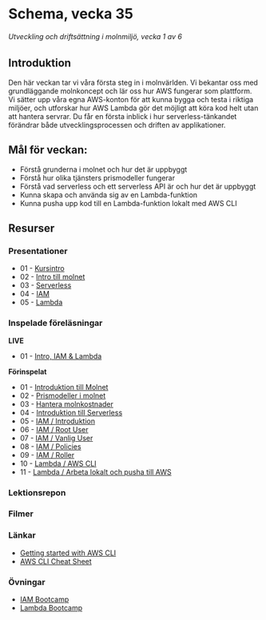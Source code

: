 # Schema, vecka 35
###### Utveckling och driftsättning i molnmiljö, vecka 1 av 6

## Introduktion

Den här veckan tar vi våra första steg in i molnvärlden. Vi bekantar oss med grundläggande molnkoncept och lär oss hur AWS fungerar som plattform. Vi sätter upp våra egna AWS-konton för att kunna bygga och testa i riktiga miljöer, och utforskar hur AWS Lambda gör det möjligt att köra kod helt utan att hantera servrar. Du får en första inblick i hur serverless-tänkandet förändrar både utvecklingsprocessen och driften av applikationer.

## Mål för veckan:

* Förstå grunderna i molnet och hur det är uppbyggt
* Förstå hur olika tjänsters prismodeller fungerar
* Förstå vad serverless och ett serverless API är och hur det är uppbyggt
* Kunna skapa och använda sig av en Lambda-funktion
* Kunna pusha upp kod till en Lambda-funktion lokalt med AWS CLI

## Resurser

### Presentationer

* 01 - [Kursintro](https://docs.google.com/presentation/d/1rD09EiRCV9khyFKwFTV1HWz8TqKt2xaM/edit?usp=sharing&ouid=117251319654116712560&rtpof=true&sd=true)
* 02 - [Intro till molnet](https://docs.google.com/presentation/d/1yvIrEiSfwxYSF21IJ92dJBYtkJc5qUe5/edit?usp=sharing&ouid=117251319654116712560&rtpof=true&sd=true)
* 03 - [Serverless](https://docs.google.com/presentation/d/1xKn1zBZ5jHTV0ctMF2Z4LBnDeg2EjlA9/edit?usp=sharing&ouid=117251319654116712560&rtpof=true&sd=true)
* 04 - [IAM](https://docs.google.com/presentation/d/13z6YZRAbSGRLNe3_Snq_aKUio5K_gb0u/edit?usp=sharing&ouid=117251319654116712560&rtpof=true&sd=true)
* 05 - [Lambda](https://docs.google.com/presentation/d/1fY-58-o1l5fCqIFcQ4GgQGH2kGhIMPEu/edit?usp=sharing&ouid=117251319654116712560&rtpof=true&sd=true)

### Inspelade föreläsningar

**LIVE**

* 01 - [Intro, IAM & Lambda](https://funet.sharepoint.com/:v:/s/FrontendutvecklareYH-Fe24Karlstad-Arvika/EY1U6yEK0oZIuN1qM2FSl08BM_-LYgO1aL1PAJ0vt57tog?e=jSb1vI)

**Förinspelat**

* 01 - [Introduktion till Molnet](https://vimeo.com/1092409921/4cbce6d1e9?share=copy)
* 02 - [Prismodeller i molnet](https://vimeo.com/1092411421/363bbe479a?share=copy)
* 03 - [Hantera molnkostnader](https://vimeo.com/1092463975/8bd2df36cf?share=copy)
* 04 - [Introduktion till Serverless](https://vimeo.com/1092464014/028aa4972b?share=copy)
* 05 - [IAM / Introduktion](https://vimeo.com/1093098221/f9ba7c9871?share=copy)
* 06 - [IAM / Root User](https://vimeo.com/1093098384/70d4993639?share=copy)
* 07 - [IAM / Vanlig User](https://vimeo.com/1093117010/0a9e1be93e?share=copy)
* 08 - [IAM / Policies](https://vimeo.com/1094064431/5cad9e0799?share=copy)
* 09 - [IAM / Roller](https://vimeo.com/1094064395/1ab781d7f0?share=copy)
* 10 - [Lambda / AWS CLI](https://vimeo.com/1094425694/9ec1dcc3b0)
* 11 - [Lambda / Arbeta lokalt och pusha till AWS](https://vimeo.com/1095962274/cdf6be2057)

### Lektionsrepon


### Filmer


### Länkar

* [Getting started with AWS CLI](https://docs.aws.amazon.com/cli/latest/userguide/getting-started-install.html)
* [AWS CLI Cheat Sheet](https://github.com/fu-cloud-fe24/week-35-aws-cli-cheat-sheet/tree/main)

### Övningar 

* [IAM Bootcamp](https://github.com/fu-cloud-fe24/week-35-exercise-IAM-bootcamp)
* [Lambda Bootcamp](https://github.com/fu-cloud-fe24/week-35-exercise-lambda-bootcamp)
